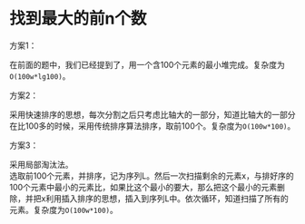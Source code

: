 # 找到最大的前n个数

方案1：  

在前面的题中，我们已经提到了，用一个含100个元素的最小堆完成。复杂度为`O(100w*lg100)`。  


方案2：  

采用快速排序的思想，每次分割之后只考虑比轴大的一部分，知道比轴大的一部分在比100多的时候，采用传统排序算法排序，取前100个。复杂度为`O(100w*100)`。  


方案3：  

采用局部淘汰法。  
选取前100个元素，并排序，记为序列L。然后一次扫描剩余的元素x，与排好序的100个元素中最小的元素比，如果比这个最小的要大，那么把这个最小的元素删除，并把x利用插入排序的思想，插入到序列L中。依次循环，知道扫描了所有的元素。复杂度为`O(100w*100)`。  

